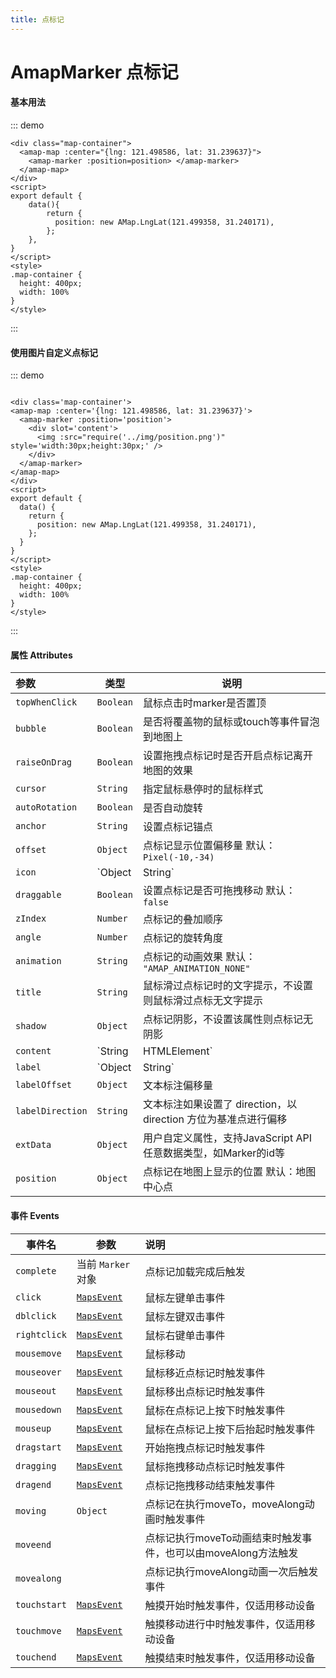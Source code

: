 ```yaml
---
title: 点标记
---
```

# AmapMarker 点标记
#### 基本用法
::: demo
```vue
<div class="map-container">
  <amap-map :center="{lng: 121.498586, lat: 31.239637}">
    <amap-marker :position=position> </amap-marker>
  </amap-map>
</div>
<script>
export default {
    data(){
        return {
          position: new AMap.LngLat(121.499358, 31.240171),
        };
    },
}
</script>
<style>
.map-container {
  height: 400px;
  width: 100%
}
</style>
```
:::

#### 使用图片自定义点标记
::: demo
```vue

<div class='map-container'>
<amap-map :center='{lng: 121.498586, lat: 31.239637}'>
  <amap-marker :position='position'>
    <div slot='content'>
      <img :src="require('../img/position.png')" style='width:30px;height:30px;' />
    </div>
  </amap-marker>
</amap-map>
</div>
<script>
export default {
  data() {
    return {
      position: new AMap.LngLat(121.499358, 31.240171),
    };
  }
}
</script>
<style>
.map-container {
  height: 400px;
  width: 100%
}
</style>
```
:::

#### 属性  Attributes

| 参数             | 类型                   | 说明                                                         |
| :--------------- | ---------------------- | ------------------------------------------------------------ |
| `topWhenClick`   | `Boolean`              | 鼠标点击时marker是否置顶                                     |
| `bubble`         | `Boolean`              | 是否将覆盖物的鼠标或touch等事件冒泡到地图上                  |
| `raiseOnDrag`    | `Boolean`              | 设置拖拽点标记时是否开启点标记离开地图的效果                 |
| `cursor`         | `String`               | 指定鼠标悬停时的鼠标样式                                     |
| `autoRotation`   | `Boolean`              | 是否自动旋转                                                 |
| `anchor`         | `String`               | 设置点标记锚点                                               |
| `offset`         | `Object`               | 点标记显示位置偏移量   默认：`Pixel(-10,-34)`                |
| `icon`           | `Object | String`      | 需在点标记中显示的图标                                       |
| `draggable`      | `Boolean`              | 设置点标记是否可拖拽移动   默认：`false`                     |
| `zIndex`         | `Number`               | 点标记的叠加顺序                                             |
| `angle`          | `Number`               | 点标记的旋转角度                                             |
| `animation`      | `String`               | 点标记的动画效果    默认：` "AMAP_ANIMATION_NONE"`           |
| `title`          | `String`               | 鼠标滑过点标记时的文字提示，不设置则鼠标滑过点标无文字提示   |
| `shadow`         | `Object`               | 点标记阴影，不设置该属性则点标记无阴影                       |
| `content`        | `String | HTMLElement` | 点标记显示内容，可以是HTML要素字符串或者HTML DOM对象         |
| `label`          | `Object | String`      | 添加文本标注                                                 |
| `labelOffset`    | `Object`               | 文本标注偏移量                                               |
| `labelDirection` | `String`               | 文本标注如果设置了 direction，以 direction 方位为基准点进行偏移 |
| `extData`        | `Object`               | 用户自定义属性，支持JavaScript API任意数据类型，如Marker的id等 |
| `position`       | `Object`               | 点标记在地图上显示的位置   默认：地图中心点                  |

#### 事件 Events

| 事件名       | 参数                                                         | 说明                                                         |
| ------------ | ------------------------------------------------------------ | :----------------------------------------------------------- |
| `complete`   | 当前 `Marker`对象                                            | 点标记加载完成后触发                                         |
| `click`      | [`MapsEvent`](https://lbs.amap.com/api/javascript-api/reference/event#MapsEvent) | 鼠标左键单击事件                                             |
| `dblclick`   | [`MapsEvent`](https://lbs.amap.com/api/javascript-api/reference/event#MapsEvent) | 鼠标左键双击事件                                             |
| `rightclick` | [`MapsEvent`](https://lbs.amap.com/api/javascript-api/reference/event#MapsEvent) | 鼠标右键单击事件                                             |
| `mousemove`  | [`MapsEvent`](https://lbs.amap.com/api/javascript-api/reference/event#MapsEvent) | 鼠标移动                                                     |
| `mouseover`  | [`MapsEvent`](https://lbs.amap.com/api/javascript-api/reference/event#MapsEvent) | 鼠标移近点标记时触发事件                                     |
| `mouseout`   | [`MapsEvent`](https://lbs.amap.com/api/javascript-api/reference/event#MapsEvent) | 鼠标移出点标记时触发事件                                     |
| `mousedown`  | [`MapsEvent`](https://lbs.amap.com/api/javascript-api/reference/event#MapsEvent) | 鼠标在点标记上按下时触发事件                                 |
| `mouseup`    | [`MapsEvent`](https://lbs.amap.com/api/javascript-api/reference/event#MapsEvent) | 鼠标在点标记上按下后抬起时触发事件                           |
| `dragstart`  | [`MapsEvent`](https://lbs.amap.com/api/javascript-api/reference/event#MapsEvent) | 开始拖拽点标记时触发事件                                     |
| `dragging`   | [`MapsEvent`](https://lbs.amap.com/api/javascript-api/reference/event#MapsEvent) | 鼠标拖拽移动点标记时触发事件                                 |
| `dragend`    | [`MapsEvent`](https://lbs.amap.com/api/javascript-api/reference/event#MapsEvent) | 点标记拖拽移动结束触发事件                                   |
| `moving`     | `Object`                                                     | 点标记在执行moveTo，moveAlong动画时触发事件                  |
| `moveend`    |                                                              | 点标记执行moveTo动画结束时触发事件，也可以由moveAlong方法触发 |
| `movealong`  |                                                              | 点标记执行moveAlong动画一次后触发事件                        |
| `touchstart` | [`MapsEvent`](https://lbs.amap.com/api/javascript-api/reference/event#MapsEvent) | 触摸开始时触发事件，仅适用移动设备                           |
| `touchmove`  | [`MapsEvent`](https://lbs.amap.com/api/javascript-api/reference/event#MapsEvent) | 触摸移动进行中时触发事件，仅适用移动设备                     |
| `touchend`   | [`MapsEvent`](https://lbs.amap.com/api/javascript-api/reference/event#MapsEvent) | 触摸结束时触发事件，仅适用移动设备                           |